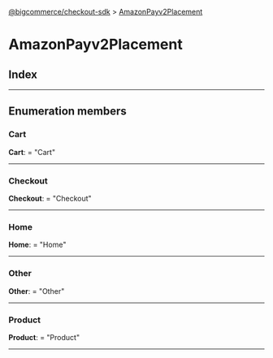 [@bigcommerce/checkout-sdk](../README.md) > [AmazonPayv2Placement](../enums/amazonpayv2placement.md)

# AmazonPayv2Placement

## Index

---

## Enumeration members

<a id="cart"></a>

###  Cart

**Cart**:  = "Cart"

___
<a id="checkout"></a>

###  Checkout

**Checkout**:  = "Checkout"

___
<a id="home"></a>

###  Home

**Home**:  = "Home"

___
<a id="other"></a>

###  Other

**Other**:  = "Other"

___
<a id="product"></a>

###  Product

**Product**:  = "Product"

___

